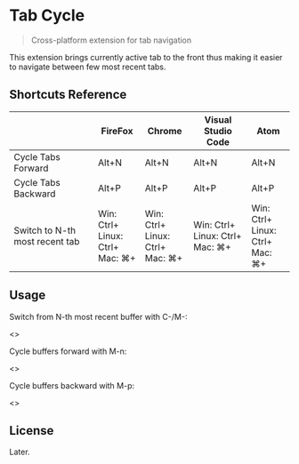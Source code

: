 # Tab Cycle

> Cross-platform extension for tab navigation

This extension brings currently active tab to the front thus making it easier to navigate between few most recent tabs.

## Shortcuts Reference

|                                | FireFox                                             | Chrome                                              | Visual Studio Code                                  | Atom                                                |
| ------------------------------ | --------------------------------------------------- | --------------------------------------------------- | --------------------------------------------------- | --------------------------------------------------- |
| Cycle Tabs Forward             | Alt+N                                               | Alt+N                                               | Alt+N                                               | Alt+N                                               |
| Cycle Tabs Backward            | Alt+P                                               | Alt+P                                               | Alt+P                                               | Alt+P                                               |
| Switch to N-th most recent tab | Win: Ctrl+<N> <br/> Linux: Ctrl+<N> <br> Mac: ⌘+<N> | Win: Ctrl+<N> <br/> Linux: Ctrl+<N> <br> Mac: ⌘+<N> | Win: Ctrl+<N> <br/> Linux: Ctrl+<N> <br> Mac: ⌘+<N> | Win: Ctrl+<N> <br/> Linux: Ctrl+<N> <br> Mac: ⌘+<N> |

## Usage

Switch from N-th most recent buffer with C-<N>/M-<N>:

<<insert gif here>>

Cycle buffers forward with M-n:

<<insert gif here>>

Cycle buffers backward with M-p:

<<insert gif here>>

## License

Later.
